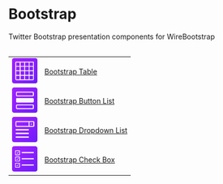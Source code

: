 <h1>Bootstrap</h1>Twitter Bootstrap presentation components for WireBootstrap
<br>
<br>

<table>
  <tr><td><img src="https://github.com/WireBootstrap/Bootstrap/blob/master/images/eb-table.svg" width="50" height="50"></td>
    <td><a href="https://github.com/WireBootstrap/Bootstrap/wiki/Bootstrap-Table">Bootstrap Table</a></td>
  </tr>
  <tr><td><img src="https://github.com/WireBootstrap/Bootstrap/blob/master/images/eb-button-list.svg" width="50" height="50"></td>
    <td><a href="https://github.com/WireBootstrap/Bootstrap/wiki/Bootstrap-Table">Bootstrap Button List</a></td>
  </tr>
  <tr><td><img src="https://github.com/WireBootstrap/Bootstrap/blob/master/images/eb-dropdown-list.svg" width="50" height="50"></td>
    <td><a href="https://github.com/WireBootstrap/Bootstrap/wiki/Bootstrap-Table">Bootstrap Dropdown List</a></td>
  </tr>
  <tr><td><img src="https://github.com/WireBootstrap/Bootstrap/blob/master/images/eb-check-box.svg" width="50" height="50"></td>
    <td><a href="https://github.com/WireBootstrap/Bootstrap/wiki/Bootstrap-Table">Bootstrap Check Box</a></td>
  </tr>
</table>
